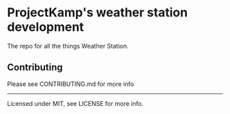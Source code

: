 # ProjectKamp's weather station development

The repo for all the things Weather Station.


## Contributing

Please see CONTRIBUTING.md for more info

---

Licensed under MIT, see LICENSE for more info. 
